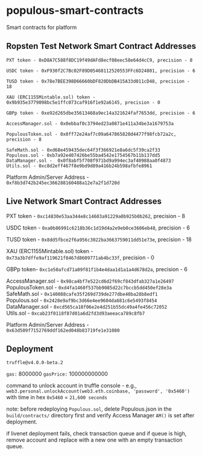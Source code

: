 # populous-smart-contracts
Smart contracts for platform


## Ropsten Test Network Smart Contract Addresses

```
PXT token - 0xD8A7C588f8DC19f49dAFd8ecf08eec58e64d4cC9, precision - 8

USDC token - 0xF930f2C7Bc02F89D05468112520553FFc6D24801, precision - 6

TUSD token - 0x78e7BEE398D66660bDF820DbDB415A33d011cD48, precision - 18

XAU (ERC1155Mintable.sol) token - 0x9b935e3779098bc5e1ffc073caf916f1e92a6145, precision - 0

GBPp token - 0xe92d265dbe35613468a9ec14a321624faf7653dd, precision - 6

AccessManager.sol - 0x0ebbaf0c3794ed23a0871e411a34be3a1679753a   

PopulousToken.sol - 0x0ff72e24af7c09a647865820d4477f98fcb72a2c, precision - 8     

SafeMath.sol - 0xd68e459435dec64f3f366921e8a6dc5f39ca2f33          
Populous.sol - 0xb7a92e407426be55ba4542e1754567b11b137dd5    
DataManager.sol -  0x0f8abf5f708f971bd9a994ec3af40988aa0f4873     
Utils.sol - 0xc8d2eff467f8e9bd9d89a416b24b598afbfe8961
```

Platform Admin/Server Address - `0xf8b3d742b245ec366288160488a12e7a2f1d720d`

## Live Network Smart Contract Addresses


PXT token - `0xc14830e53aa344e8c14603a91229a0b925b0b262`, precision - 8

USDC token - `0xa0b86991c6218b36c1d19d4a2e9eb0ce3606eb48`, precision - 6

TUSD token - `0x8dd5fbce2f6a956c3022ba3663759011dd51e73e`, precision - 18

XAU (ERC1155Mintable.sol) token - `0x73a3b7dffe9af119621f8467d8609771ab4bc33f`, precision - 0


GBPp token- `0xc1e50afcd71a09f81f1b4e4daa1d1a1a4d678d2a`, precision - 6

AccessManager.sol - `0x98ca4bf7e522cd6d2f69cf843dfab327a1e26497`   
PopulousToken.sol - `0xd4fa1460f537bb9085d22c7bccb5dd450ef28e3a`      
SafeMath.sol - `0x140088cafe35f269d739de277dbe40ba28b8edf1`          
Populous.sol - `0x2428e9af9bc3d66e4ee9604da681c6e5493f8454`    
DataManager.sol - `0xcd565ca18f06e2e4d251b55dc49a4fe456c72052`       
Utils.sol - `0xcab23f0118f87d01a6d2fd3d93aeeaca789c8fb7`

Platform Admin/Server Address - `0x63d509f7152769ddf162ed048b83719fe1e31080`




## Deployment

`truffle@v4.0.0-beta.2`

`gas:` 8000000
`gasPrice:` 100000000000

command to unlock account in truffle console - e.g., `web3.personal.unlockAccount(web3.eth.coinbase, 'password', '0x5460')` with time in hex `0x5460` = `21,600 seconds`

note: before redeploying `Populous.sol`, delete Populous.json in the `build/contracts/` directory first and verify Access Manager `AM()` is set after deployment.

if livenet deployment fails, check transaction queue and if queue is high, remove account and replace with a new one with an empty transaction queue.